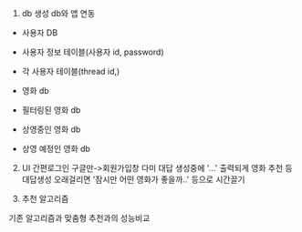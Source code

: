 1. db 생성
db와 앱 연동
* 사용자 DB
 * 사용자 정보 테이블(사용자 id, password)
 *   각 사용자 테이블(thread id,)

* 영화 db
* 필터링된 영화 db
* 상영중인 영화 db
* 상영 예정인 영화 db

2. UI
  간편로그인 구글만->회원가입창
   다미 대답 생성중에 '...' 출력되게
   영화 추천 등 대답생성 오래걸리면 '잠시만 어떤 영화가 좋을까..' 등으로 시간끌기

3.  추천 알고리즘


기존 알고리즘과 맞춤형 추천과의 성능비교
